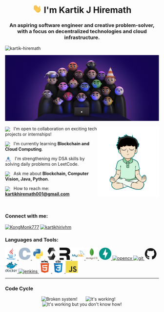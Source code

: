 <h1 align="center"><img src="assets/Hi.gif" width="30px"> I'm Kartik J Hiremath</h1>
<h3 align="center">An aspiring software engineer and creative problem-solver, with a focus on decentralized technologies and cloud infrastructure.</h3>

<p align="left"> <img src="https://komarev.com/ghpvc/?username=kartik-hiremath&label=Profile%20views&color=0e75b6&style=flat" alt="kartik-hiremath" /> </p>

<p align="center"> <img src="assets/Gang.png" alt="DareDuck" /> </p>

<img src="https://raw.githubusercontent.com/Kartik-Hiremath/Kartik-Hiremath/main/assets/Mob.gif" alt="Mob" width="200px" align="right">

<p>
<img src="https://raw.githubusercontent.com/SP-XD/SP-XD/refs/heads/main/images/lightning.gif" width="20px" valign="middle">
&nbsp; I'm open to collaboration on exciting tech projects or internships!
</p>
<p>
<img src="https://raw.githubusercontent.com/SP-XD/SP-XD/refs/heads/main/images/hyperkitty.gif" width="20px" valign="middle">
&nbsp; I’m currently learning <strong>Blockchain and Cloud Computing</strong>.
</p>
<p>
<img src="assets/Developer.gif" width="20px" valign="middle">
&nbsp; I'm strengthening my DSA skills by solving daily problems on LeetCode.
</p>
<p>
<img src="https://raw.githubusercontent.com/Tarikul-Islam-Anik/Animated-Fluent-Emojis/master/Emojis/Animals/Penguin.png" width="20px" valign="middle">
&nbsp; Ask me about <strong>Blockchain, Computer Vision, Java, Python</strong>.
</p>
<p>
<img src="https://raw.githubusercontent.com/SP-XD/SP-XD/refs/heads/main/images/letterbox.gif" width="20px" valign="middle">
&nbsp; How to reach me: <a href="mailto:kartikhiremath001@gmail.com"><strong>kartikhiremath001@gmail.com</strong></a>
</p>

<br clear="all" />

<h3 align="left">Connect with me:</h3>
<p align="left">
<a href="https://leetcode.com/u/KongMonk777/" target="blank"><img align="center" src="https://raw.githubusercontent.com/rahuldkjain/github-profile-readme-generator/master/src/images/icons/Social/leet-code.svg" alt="KongMonk777" height="30" width="40" /></a>
<a href="https://www.geeksforgeeks.org/user/kartikhirivhm/" target="blank"><img align="center" src="https://raw.githubusercontent.com/rahuldkjain/github-profile-readme-generator/master/src/images/icons/Social/geeks-for-geeks.svg" alt="kartikhirivhm" height="30" width="40" /></a>
</p>

<h3 align="left">Languages and Tools:</h3>
<p align="left"> 
    <a href="https://www.java.com" target="_blank" rel="noreferrer"> <img src="https://raw.githubusercontent.com/devicons/devicon/master/icons/java/java-original.svg" alt="java" width="40" height="40"/> </a> 
    <a href="https://www.cprogramming.com/" target="_blank" rel="noreferrer"> <img src="https://raw.githubusercontent.com/devicons/devicon/master/icons/c/c-original.svg" alt="c" width="40" height="40"/> </a> 
    <a href="https://www.python.org" target="_blank" rel="noreferrer"> <img src="https://raw.githubusercontent.com/devicons/devicon/master/icons/python/python-original.svg" alt="python" width="40" height="40"/> </a> 
    <a href="https://soliditylang.org/" target="_blank" rel="noreferrer"> <img src="https://raw.githubusercontent.com/devicons/devicon/develop/icons/solidity/solidity-original.svg" alt="solidity" width="40" height="40"/> </a> 
    <a href="https://remix-project.org/" target="_blank" rel="noreferrer"> <img src="https://raw.githubusercontent.com/devicons/devicon/develop/icons/remix/remix-original.svg" alt="remix" width="40" height="40"/> </a> 
    <a href="https://www.mysql.com/" target="_blank" rel="noreferrer"> <img src="https://raw.githubusercontent.com/devicons/devicon/master/icons/mysql/mysql-original-wordmark.svg" alt="mysql" width="40" height="40"/> </a> 
    <a href="https://www.mongodb.com/" target="_blank" rel="noreferrer"> <img src="https://raw.githubusercontent.com/devicons/devicon/master/icons/mongodb/mongodb-original-wordmark.svg" alt="mongodb" width="40" height="40"/> </a> 
    <a href="https://fastapi.tiangolo.com/" target="_blank" rel="noreferrer"> <img src="https://raw.githubusercontent.com/devicons/devicon/master/icons/fastapi/fastapi-original.svg" alt="fastapi" width="40" height="40"/> </a> 
    <a href="https://opencv.org/" target="_blank" rel="noreferrer"> <img src="https://www.vectorlogo.zone/logos/opencv/opencv-icon.svg" alt="opencv" width="40" height="40"/> </a> 
    <a href="https://git-scm.com/" target="_blank" rel="noreferrer"> <img src="https://www.vectorlogo.zone/logos/git-scm/git-scm-icon.svg" alt="git" width="40" height="40"/> </a> 
    <a href="https://github.com" target="_blank" rel="noreferrer"> <img src="https://raw.githubusercontent.com/devicons/devicon/master/icons/github/github-original.svg" alt="github" width="40" height="40"/> </a> 
    <a href="https://www.docker.com/" target="_blank" rel="noreferrer"> <img src="https://raw.githubusercontent.com/devicons/devicon/master/icons/docker/docker-original-wordmark.svg" alt="docker" width="40" height="40"/> </a> 
    <a href="https://www.jenkins.io" target="_blank" rel="noreferrer"> <img src="https://www.vectorlogo.zone/logos/jenkins/jenkins-icon.svg" alt="jenkins" width="40" height="40"/> </a> 
    <a href="https://www.w3.org/html/" target="_blank" rel="noreferrer"> <img src="https://raw.githubusercontent.com/devicons/devicon/master/icons/html5/html5-original-wordmark.svg" alt="html5" width="40" height="40"/> </a> 
    <a href="https://www.w3schools.com/css/" target="_blank" rel="noreferrer"> <img src="https://raw.githubusercontent.com/devicons/devicon/master/icons/css3/css3-original-wordmark.svg" alt="css3" width="40" height="40"/> </a> 
    <a href="https://developer.mozilla.org/en-US/docs/Web/JavaScript" target="_blank" rel="noreferrer"> <img src="https://raw.githubusercontent.com/devicons/devicon/master/icons/javascript/javascript-original.svg" alt="javascript" width="40" height="40"/> </a> 
</p>

<hr>

<h3><b>Code Cycle</b></h3>
<p align="center">
    <img src="https://raw.githubusercontent.com/Tarikul-Islam-Anik/Animated-Fluent-Emojis/master/Emojis/Smilies/Face%20with%20Spiral%20Eyes.png" width="10%" alt="Broken system!"/>
    &nbsp;&nbsp;&nbsp;&nbsp;&nbsp;
    <img src="https://raw.githubusercontent.com/Tarikul-Islam-Anik/Animated-Fluent-Emojis/master/Emojis/Smilies/Relieved%20Face.png" width="10%" alt="It's working!"/>
    &nbsp;&nbsp;&nbsp;&nbsp;&nbsp;
    <img src="https://raw.githubusercontent.com/Tarikul-Islam-Anik/Animated-Fluent-Emojis/master/Emojis/Smilies/Astonished%20Face.png" width="10%" alt="It's working but you don't know how!"/>
</p>
